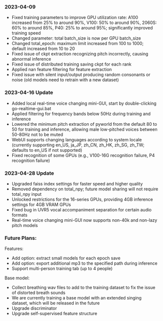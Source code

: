 ### 2023-04-09
- Fixed training parameters to improve GPU utilization rate: A100 increased from 25% to around 90%, V100: 50% to around 90%, 2060S: 60% to around 85%, P40: 25% to around 95%; significantly improved training speed
- Changed parameter: total batch_size is now per GPU batch_size
- Changed total_epoch: maximum limit increased from 100 to 1000; default increased from 10 to 20
- Fixed issue of ckpt extraction recognizing pitch incorrectly, causing abnormal inference
- Fixed issue of distributed training saving ckpt for each rank
- Applied nan feature filtering for feature extraction
- Fixed issue with silent input/output producing random consonants or noise (old models need to retrain with a new dataset)

### 2023-04-16 Update
- Added local real-time voice changing mini-GUI, start by double-clicking go-realtime-gui.bat
- Applied filtering for frequency bands below 50Hz during training and inference
- Lowered the minimum pitch extraction of pyworld from the default 80 to 50 for training and inference, allowing male low-pitched voices between 50-80Hz not to be muted
- WebUI supports changing languages according to system locale (currently supporting en_US, ja_JP, zh_CN, zh_HK, zh_SG, zh_TW; defaults to en_US if not supported)
- Fixed recognition of some GPUs (e.g., V100-16G recognition failure, P4 recognition failure)

### 2023-04-28 Update
- Upgraded faiss index settings for faster speed and higher quality
- Removed dependency on total_npy; future model sharing will not require total_npy input
- Unlocked restrictions for the 16-series GPUs, providing 4GB inference settings for 4GB VRAM GPUs
- Fixed bug in UVR5 vocal accompaniment separation for certain audio formats
- Real-time voice changing mini-GUI now supports non-40k and non-lazy pitch models

### Future Plans:
Features:
- Add option: extract small models for each epoch save
- Add option: export additional mp3 to the specified path during inference
- Support multi-person training tab (up to 4 people)

Base model:
- Collect breathing wav files to add to the training dataset to fix the issue of distorted breath sounds
- We are currently training a base model with an extended singing dataset, which will be released in the future
- Upgrade discriminator
- Upgrade self-supervised feature structure
